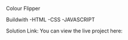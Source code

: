 Colour Flipper

Buildwith
-HTML
-CSS
-JAVASCRIPT

Solution Link:
You can view the live project here:
